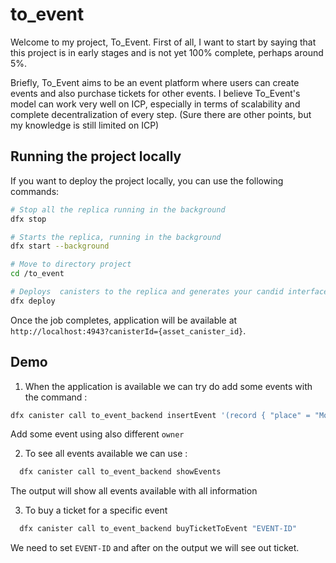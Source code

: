# to_event



Welcome to my project, To_Event.
First of all, I want to start by saying that this project is in early stages and is not yet 100% complete, perhaps around 5%.

Briefly, To_Event aims to be an event platform where users can create events and also purchase tickets for other events.
I believe To_Event's model can work very well on ICP, especially in terms of scalability and complete decentralization of every step. (Sure there are other points, but my knowledge is still limited on ICP)


## Running the project locally

If you want to deploy the project locally, you can use the following commands:


```bash
# Stop all the replica running in the background
dfx stop

# Starts the replica, running in the background
dfx start --background

# Move to directory project
cd /to_event

# Deploys  canisters to the replica and generates your candid interface
dfx deploy
```

Once the job completes, application will be available at `http://localhost:4943?canisterId={asset_canister_id}`.

## Demo

1. When the application is available we can try do add some events with the command : 

  ```bash
  dfx canister call to_event_backend insertEvent '(record { "place" = "Moon"; "description" = "Motoko Event"; "date"=  1629311230; "numSeat"= 1000; "price"= 5; "owner"= principal "jnx3g-qqglo-j662o-ixkcz-jp7nm-7xd37-d4oli-vxmca-ihpb6-ock5g-mae" })'
  ```

  Add some event using also different ```owner```

2. To see all events available  we can use : 

  ```bash
    dfx canister call to_event_backend showEvents
  ```

  The output will show all events available  with all information

 3. To buy a ticket for a specific event 

  ```bash
    dfx canister call to_event_backend buyTicketToEvent "EVENT-ID"
  ```

  We need to set ```EVENT-ID``` and after on the output we will see out ticket. 








